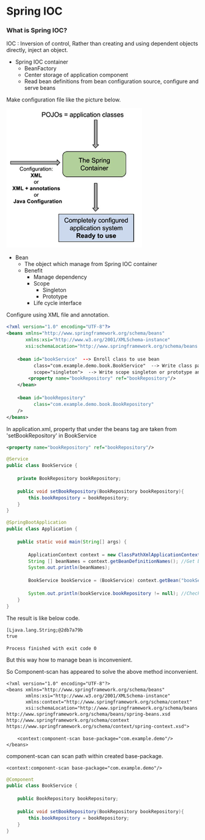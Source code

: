 # Spring IOC

### What is Spring IOC?

IOC : Inversion of control, Rather than creating and using dependent objects directly, inject an object.

- Spring IOC container
    - BeanFactory
    - Center storage of application component
    - Read bean definitions from bean configuration source, configure and serve beans

Make configuration file like the picture below.

![base](/document/IOC/container.PNG)
     
- Bean
    - The object which manage from Spring IOC container
    - Benefit
        - Manage dependency
        - Scope
            - Singleton
            - Prototype
        - Life cycle interface
        
Configure using XML file and annotation.

~~~xml
<?xml version="1.0" encoding="UTF-8"?>
<beans xmlns="http://www.springframework.org/schema/beans"
       xmlns:xsi="http://www.w3.org/2001/XMLSchema-instance"
       xsi:schemaLocation="http://www.springframework.org/schema/beans http://www.springframework.org/schema/beans/spring-beans.xsd">

    <bean id="bookService"  --> Enroll class to use bean
          class="com.example.demo.book.BookService"  --> Write class path
          scope="singleton">  --> Write scope singleton or prototype and so on
        <property name="bookRepository" ref="bookRepository"/>
    </bean>

    <bean id="bookRepository"
          class="com.example.demo.book.BookRepository"
    />
</beans>
~~~

In application.xml, property that under the beans tag are taken from 'setBookRepository' in BookService
~~~xml
<property name="bookRepository" ref="bookRepository"/>
~~~
~~~JAVA
@Service
public class BookService {

    private BookRepository bookRepository;

    public void setBookRepository(BookRepository bookRepository){
        this.bookRepository = bookRepository;
    }
}
~~~

~~~java
@SpringBootApplication
public class Application {

    public static void main(String[] args) {

        ApplicationContext context = new ClassPathXmlApplicationContext("application.xml"); //Get bean configure xml file
        String [] beanNames = context.getBeanDefinitionNames(); //Get bean names
        System.out.println(beanNames);  

        BookService bookService = (BookService) context.getBean("bookService"); //Get BookService bean in IOC container

        System.out.println(bookService.bookRepository != null); //Check BookRepository in BookService and working IOC
    }
}
~~~

The result is like below code.

~~~
[Ljava.lang.String;@2db7a79b
true

Process finished with exit code 0
~~~

But this way how to manage bean is inconvenient.

So Component-scan has appeared to solve the above method inconvenient.

~~~
<?xml version="1.0" encoding="UTF-8"?>
<beans xmlns="http://www.springframework.org/schema/beans"
       xmlns:xsi="http://www.w3.org/2001/XMLSchema-instance"
       xmlns:context="http://www.springframework.org/schema/context"
       xsi:schemaLocation="http://www.springframework.org/schema/beans http://www.springframework.org/schema/beans/spring-beans.xsd http://www.springframework.org/schema/context https://www.springframework.org/schema/context/spring-context.xsd">

    <context:component-scan base-package="com.example.demo"/>
</beans>
~~~

component-scan can scan path within created base-package.

~~~
<context:component-scan base-package="com.example.demo"/>
~~~



~~~java
@Component
public class BookService {

    public BookRepository bookRepository;

    public void setBookRepository(BookRepository bookRepository){
        this.bookRepository = bookRepository;
    }
}
~~~